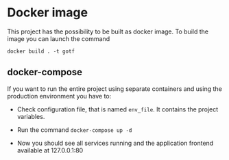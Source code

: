 # Docker image

This project has the possibility to be built as
docker image.
To build the image you can launch the command

`docker build . -t gotf` 

## docker-compose

If you want to run the entire project using
separate containers and using the production environment you have to:
 
- Check configuration file, that is named `env_file`. It contains
the project variables.

- Run the command `docker-compose up -d`

- Now you should see all services running and the application frontend
available at 127.0.0.1:80 